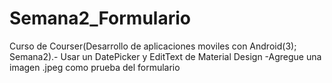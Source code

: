 # Semana2_Formulario
Curso de Courser(Desarrollo de aplicaciones moviles con Android(3); Semana2).- Usar un DatePicker y EditText de Material Design
-Agregue una imagen .jpeg como prueba del formulario
